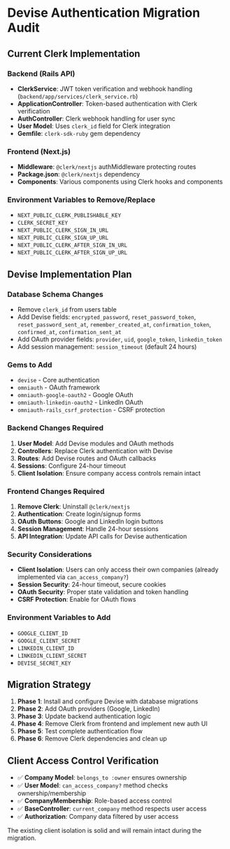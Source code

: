 # Devise Authentication Migration Audit

## Current Clerk Implementation

### Backend (Rails API)
- **ClerkService**: JWT token verification and webhook handling (`backend/app/services/clerk_service.rb`)
- **ApplicationController**: Token-based authentication with Clerk verification
- **AuthController**: Clerk webhook handling for user sync
- **User Model**: Uses `clerk_id` field for Clerk integration
- **Gemfile**: `clerk-sdk-ruby` gem dependency

### Frontend (Next.js)
- **Middleware**: `@clerk/nextjs` authMiddleware protecting routes
- **Package.json**: `@clerk/nextjs` dependency
- **Components**: Various components using Clerk hooks and components

### Environment Variables to Remove/Replace
- `NEXT_PUBLIC_CLERK_PUBLISHABLE_KEY`
- `CLERK_SECRET_KEY` 
- `NEXT_PUBLIC_CLERK_SIGN_IN_URL`
- `NEXT_PUBLIC_CLERK_SIGN_UP_URL`
- `NEXT_PUBLIC_CLERK_AFTER_SIGN_IN_URL`
- `NEXT_PUBLIC_CLERK_AFTER_SIGN_UP_URL`

## Devise Implementation Plan

### Database Schema Changes
- Remove `clerk_id` from users table
- Add Devise fields: `encrypted_password`, `reset_password_token`, `reset_password_sent_at`, `remember_created_at`, `confirmation_token`, `confirmed_at`, `confirmation_sent_at`
- Add OAuth provider fields: `provider`, `uid`, `google_token`, `linkedin_token`
- Add session management: `session_timeout` (default 24 hours)

### Gems to Add
- `devise` - Core authentication
- `omniauth` - OAuth framework
- `omniauth-google-oauth2` - Google OAuth
- `omniauth-linkedin-oauth2` - LinkedIn OAuth
- `omniauth-rails_csrf_protection` - CSRF protection

### Backend Changes Required
1. **User Model**: Add Devise modules and OAuth methods
2. **Controllers**: Replace Clerk authentication with Devise
3. **Routes**: Add Devise routes and OAuth callbacks
4. **Sessions**: Configure 24-hour timeout
5. **Client Isolation**: Ensure company access controls remain intact

### Frontend Changes Required
1. **Remove Clerk**: Uninstall `@clerk/nextjs`
2. **Authentication**: Create login/signup forms
3. **OAuth Buttons**: Google and LinkedIn login buttons
4. **Session Management**: Handle 24-hour sessions
5. **API Integration**: Update API calls for Devise authentication

### Security Considerations
- **Client Isolation**: Users can only access their own companies (already implemented via `can_access_company?`)
- **Session Security**: 24-hour timeout, secure cookies
- **OAuth Security**: Proper state validation and token handling
- **CSRF Protection**: Enable for OAuth flows

### Environment Variables to Add
- `GOOGLE_CLIENT_ID`
- `GOOGLE_CLIENT_SECRET`
- `LINKEDIN_CLIENT_ID`
- `LINKEDIN_CLIENT_SECRET`
- `DEVISE_SECRET_KEY`

## Migration Strategy
1. **Phase 1**: Install and configure Devise with database migrations
2. **Phase 2**: Add OAuth providers (Google, LinkedIn)
3. **Phase 3**: Update backend authentication logic
4. **Phase 4**: Remove Clerk from frontend and implement new auth UI
5. **Phase 5**: Test complete authentication flow
6. **Phase 6**: Remove Clerk dependencies and clean up

## Client Access Control Verification
- ✅ **Company Model**: `belongs_to :owner` ensures ownership
- ✅ **User Model**: `can_access_company?` method checks ownership/membership
- ✅ **CompanyMembership**: Role-based access control
- ✅ **BaseController**: `current_company` method respects user access
- ✅ **Authorization**: Company data filtered by user access

The existing client isolation is solid and will remain intact during the migration.
